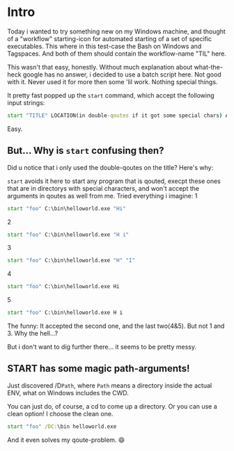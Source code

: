 ﻿# Intro

Today i wanted to try something new on my Windows machine, and thought of a "workflow" starting-icon for automated starting of a set of specific executables.
This where in this test-case the Bash on Windows and Tagspaces. And both of them should contain the workflow-name "TIL" here.

This wasn't that easy, honestly. Without much explanation about what-the-heck google has no answer, i decided to use a batch script here. Not good with it. Never used it for more then some 'lil work. Nothing special things.

It pretty fast popped up the `start` command, which accept the following input strings:
```bat
start "TITLE" LOCATION(in double-qoutes if it got some special chars) ARGUMENTS
```

Easy.
## But... Why is `start` confusing then?

Did u notice that i only used the double-qoutes on the title? Here's why:

`start` avoids it here to start any program that is qouted, execpt these ones that are in directorys with special characters, and won't accept the arguments in qoutes as well from me.
Tried everything i imagine:
1
```bat
start "foo" C:\bin\helloworld.exe "Hi"
```
2
```bat
start "foo" C:\bin\helloworld.exe "H i"
```
3
```bat
start "foo" C:\bin\helloworld.exe "H" "I"
```
4
```bat
start "foo" C:\bin\helloworld.exe Hi
```
5
```bat
start "foo" C:\bin\helloworld.exe H i
```

The funny: It accepted the second one, and the last two(4&5). But not 1 and 3.
Why the hell...?

But i don't want to dig further there... it seems to be pretty messy.

## START has some magic path-arguments!

Just discovered /D`Path`, where `Path` means a directory inside the actual ENV, what on Windows includes the CWD.

You can just do, of course, a cd to come up a directory.
Or you can use a clean option! I choose the clean one.

```bat
start "foo" /DC:\bin helloworld.exe
```
And it even solves my qoute-problem. :smile: